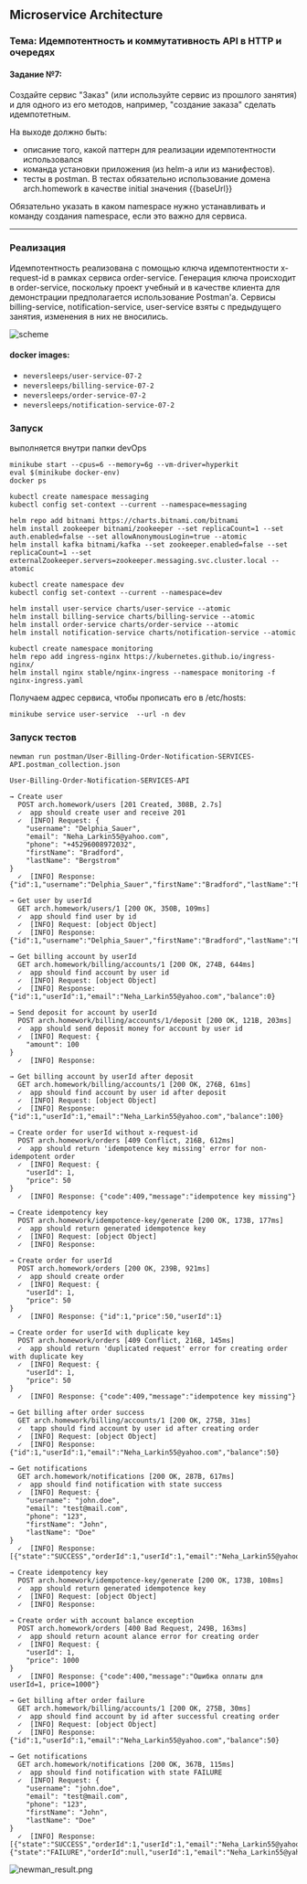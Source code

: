 ## Microservice Architecture
### Тема: Идемпотентность и коммутативность API в HTTP и очередях
#### Задание №7:

Создайте сервис "Заказ" (или используйте сервис из прошлого занятия) и для одного из его методов, например, "создание заказа" сделать идемпотетным.

На выходе должно быть: 
- описание того, какой паттерн для реализации идемпотентности использовался
- команда установки приложения (из helm-а или из манифестов). 
- тесты в postman. В тестах обязательно использование домена arch.homework в качестве initial значения {{baseUrl}}


Обязательно указать в каком namespace нужно устанавливать и команду создания namespace, если это важно для сервиса.

------------------------------------------------------------------
### Реализация

Идемпотентность реализована с помощью ключа идемпотентности x-request-id в рамках сервиса order-service.
Генерация ключа происходит в order-service, поскольку проект учебный и в качестве клиента для демонстрации предполагается использование Postman'а.
Сервисы billing-service, notification-service, user-service взяты с предыдущего занятия, изменения в них не вносились.

![scheme](./readme.asserts/idempotence-sheme.png)



#### docker images:
- ```neversleeps/user-service-07-2```
- ```neversleeps/billing-service-07-2```
- ```neversleeps/order-service-07-2```
- ```neversleeps/notification-service-07-2```

### Запуск
выполняется внутри папки devOps
```shell script
minikube start --cpus=6 --memory=6g --vm-driver=hyperkit
eval $(minikube docker-env)
docker ps
```

```shell script
kubectl create namespace messaging
kubectl config set-context --current --namespace=messaging

helm repo add bitnami https://charts.bitnami.com/bitnami
helm install zookeeper bitnami/zookeeper --set replicaCount=1 --set auth.enabled=false --set allowAnonymousLogin=true --atomic
helm install kafka bitnami/kafka --set zookeeper.enabled=false --set replicaCount=1 --set externalZookeeper.servers=zookeeper.messaging.svc.cluster.local --atomic

kubectl create namespace dev
kubectl config set-context --current --namespace=dev

helm install user-service charts/user-service --atomic
helm install billing-service charts/billing-service --atomic
helm install order-service charts/order-service --atomic
helm install notification-service charts/notification-service --atomic

kubectl create namespace monitoring
helm repo add ingress-nginx https://kubernetes.github.io/ingress-nginx/
helm install nginx stable/nginx-ingress --namespace monitoring -f nginx-ingress.yaml
```

Получаем адрес сервиса, чтобы прописать его в /etc/hosts: 
```shell script
minikube service user-service  --url -n dev
```

### Запуск тестов
```shell script
newman run postman/User-Billing-Order-Notification-SERVICES-API.postman_collection.json
```
```
User-Billing-Order-Notification-SERVICES-API

→ Create user
  POST arch.homework/users [201 Created, 308B, 2.7s]
  ✓  app should create user and receive 201
  ✓  [INFO] Request: {
    "username": "Delphia_Sauer",
    "email": "Neha_Larkin55@yahoo.com",
    "phone": "+45296008972032",
    "firstName": "Bradford",
    "lastName": "Bergstrom"
}
  ✓  [INFO] Response: {"id":1,"username":"Delphia_Sauer","firstName":"Bradford","lastName":"Bergstrom","email":"Neha_Larkin55@yahoo.com","phone":"+45296008972032"}

→ Get user by userId
  GET arch.homework/users/1 [200 OK, 350B, 109ms]
  ✓  app should find user by id
  ✓  [INFO] Request: [object Object]
  ✓  [INFO] Response: {"id":1,"username":"Delphia_Sauer","firstName":"Bradford","lastName":"Bergstrom","email":"Neha_Larkin55@yahoo.com","phone":"+45296008972032"}

→ Get billing account by userId
  GET arch.homework/billing/accounts/1 [200 OK, 274B, 644ms]
  ✓  app should find account by user id
  ✓  [INFO] Request: [object Object]
  ✓  [INFO] Response: {"id":1,"userId":1,"email":"Neha_Larkin55@yahoo.com","balance":0}

→ Send deposit for account by userId
  POST arch.homework/billing/accounts/1/deposit [200 OK, 121B, 203ms]
  ✓  app should send deposit money for account by user id
  ✓  [INFO] Request: {
    "amount": 100
}
  ✓  [INFO] Response: 

→ Get billing account by userId after deposit
  GET arch.homework/billing/accounts/1 [200 OK, 276B, 61ms]
  ✓  app should find account by user id after deposit
  ✓  [INFO] Request: [object Object]
  ✓  [INFO] Response: {"id":1,"userId":1,"email":"Neha_Larkin55@yahoo.com","balance":100}

→ Create order for userId without x-request-id
  POST arch.homework/orders [409 Conflict, 216B, 612ms]
  ✓  app should return 'idempotence key missing' error for non-idempotent order
  ✓  [INFO] Request: {
    "userId": 1,
    "price": 50
}
  ✓  [INFO] Response: {"code":409,"message":"idempotence key missing"}

→ Create idempotency key
  POST arch.homework/idempotence-key/generate [200 OK, 173B, 177ms]
  ✓  app should return generated idempotence key
  ✓  [INFO] Request: [object Object]
  ✓  [INFO] Response: 

→ Create order for userId
  POST arch.homework/orders [200 OK, 239B, 921ms]
  ✓  app should create order
  ✓  [INFO] Request: {
    "userId": 1,
    "price": 50
}
  ✓  [INFO] Response: {"id":1,"price":50,"userId":1}

→ Create order for userId with duplicate key
  POST arch.homework/orders [409 Conflict, 216B, 145ms]
  ✓  app should return 'duplicated request' error for creating order with duplicate key
  ✓  [INFO] Request: {
    "userId": 1,
    "price": 50
}
  ✓  [INFO] Response: {"code":409,"message":"idempotence key missing"}

→ Get billing after order success
  GET arch.homework/billing/accounts/1 [200 OK, 275B, 31ms]
  ✓  tapp should find account by user id after creating order
  ✓  [INFO] Request: [object Object]
  ✓  [INFO] Response: {"id":1,"userId":1,"email":"Neha_Larkin55@yahoo.com","balance":50}

→ Get notifications
  GET arch.homework/notifications [200 OK, 287B, 617ms]
  ✓  app should find notification with state success
  ✓  [INFO] Request: {
    "username": "john.doe",
    "email": "test@mail.com",
    "phone": "123",
    "firstName": "John",
    "lastName": "Doe"
}
  ✓  [INFO] Response: [{"state":"SUCCESS","orderId":1,"userId":1,"email":"Neha_Larkin55@yahoo.com"}]

→ Create idempotency key
  POST arch.homework/idempotence-key/generate [200 OK, 173B, 108ms]
  ✓  app should return generated idempotence key
  ✓  [INFO] Request: [object Object]
  ✓  [INFO] Response: 

→ Create order with account balance exception
  POST arch.homework/orders [400 Bad Request, 249B, 163ms]
  ✓  app should return acount alance error for creating order
  ✓  [INFO] Request: {
    "userId": 1,
    "price": 1000
}
  ✓  [INFO] Response: {"code":400,"message":"Ошибка оплаты для userId=1, price=1000"}

→ Get billing after order failure
  GET arch.homework/billing/accounts/1 [200 OK, 275B, 30ms]
  ✓  app should find account by id after successful creating order
  ✓  [INFO] Request: [object Object]
  ✓  [INFO] Response: {"id":1,"userId":1,"email":"Neha_Larkin55@yahoo.com","balance":50}

→ Get notifications
  GET arch.homework/notifications [200 OK, 367B, 115ms]
  ✓  app should find notification with state FAILURE
  ✓  [INFO] Request: {
    "username": "john.doe",
    "email": "test@mail.com",
    "phone": "123",
    "firstName": "John",
    "lastName": "Doe"
}
  ✓  [INFO] Response: [{"state":"SUCCESS","orderId":1,"userId":1,"email":"Neha_Larkin55@yahoo.com"},{"state":"FAILURE","orderId":null,"userId":1,"email":"Neha_Larkin55@yahoo.com"}]
```
![newman_result.png](readme.asserts/newman-results.png)
